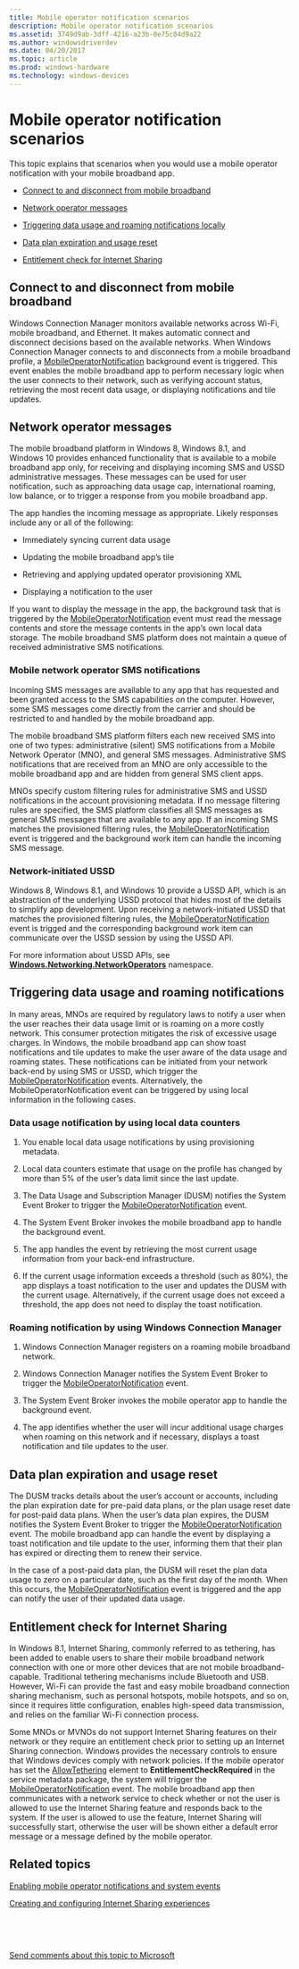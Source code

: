 ```yaml
---
title: Mobile operator notification scenarios
description: Mobile operator notification scenarios
ms.assetid: 3749d9ab-3dff-4216-a23b-0e75c04d9a22
ms.author: windowsdriverdev
ms.date: 04/20/2017
ms.topic: article
ms.prod: windows-hardware
ms.technology: windows-devices
---
```


# Mobile operator notification scenarios


This topic explains that scenarios when you would use a mobile operator notification with your mobile broadband app.

-   [Connect to and disconnect from mobile broadband](#conndis)

-   [Network operator messages](#netopmsg)

-   [Triggering data usage and roaming notifications locally](#trigloc)

-   [Data plan expiration and usage reset](#expire)

-   [Entitlement check for Internet Sharing](#sharing)

## <span id="conndis"></span><span id="CONNDIS"></span>Connect to and disconnect from mobile broadband


Windows Connection Manager monitors available networks across Wi-Fi, mobile broadband, and Ethernet. It makes automatic connect and disconnect decisions based on the available networks. When Windows Connection Manager connects to and disconnects from a mobile broadband profile, a [MobileOperatorNotification](mobile-operator-notification-event-technical-details.md) background event is triggered. This event enables the mobile broadband app to perform necessary logic when the user connects to their network, such as verifying account status, retrieving the most recent data usage, or displaying notifications and tile updates.

## <span id="netopmsg"></span><span id="NETOPMSG"></span>Network operator messages


The mobile broadband platform in Windows 8, Windows 8.1, and Windows 10 provides enhanced functionality that is available to a mobile broadband app only, for receiving and displaying incoming SMS and USSD administrative messages. These messages can be used for user notification, such as approaching data usage cap, international roaming, low balance, or to trigger a response from you mobile broadband app.

The app handles the incoming message as appropriate. Likely responses include any or all of the following:

-   Immediately syncing current data usage

-   Updating the mobile broadband app’s tile

-   Retrieving and applying updated operator provisioning XML

-   Displaying a notification to the user

If you want to display the message in the app, the background task that is triggered by the [MobileOperatorNotification](mobile-operator-notification-event-technical-details.md) event must read the message contents and store the message contents in the app’s own local data storage. The mobile broadband SMS platform does not maintain a queue of received administrative SMS notifications.

### <span id="Mobile_network_operator_SMS_notifications"></span><span id="mobile_network_operator_sms_notifications"></span><span id="MOBILE_NETWORK_OPERATOR_SMS_NOTIFICATIONS"></span>Mobile network operator SMS notifications

Incoming SMS messages are available to any app that has requested and been granted access to the SMS capabilities on the computer. However, some SMS messages come directly from the carrier and should be restricted to and handled by the mobile broadband app.

The mobile broadband SMS platform filters each new received SMS into one of two types: administrative (silent) SMS notifications from a Mobile Network Operator (MNO), and general SMS messages. Administrative SMS notifications that are received from an MNO are only accessible to the mobile broadband app and are hidden from general SMS client apps.

MNOs specify custom filtering rules for administrative SMS and USSD notifications in the account provisioning metadata. If no message filtering rules are specified, the SMS platform classifies all SMS messages as general SMS messages that are available to any app. If an incoming SMS matches the provisioned filtering rules, the [MobileOperatorNotification](mobile-operator-notification-event-technical-details.md) event is triggered and the background work item can handle the incoming SMS message.

### <span id="Network-initiated_USSD"></span><span id="network-initiated_ussd"></span><span id="NETWORK-INITIATED_USSD"></span>Network-initiated USSD

Windows 8, Windows 8.1, and Windows 10 provide a USSD API, which is an abstraction of the underlying USSD protocol that hides most of the details to simplify app development. Upon receiving a network-initiated USSD that matches the provisioned filtering rules, the [MobileOperatorNotification](mobile-operator-notification-event-technical-details.md) event is trigged and the corresponding background work item can communicate over the USSD session by using the USSD API.

For more information about USSD APIs, see [**Windows.Networking.NetworkOperators**](https://msdn.microsoft.com/library/windows/apps/br241148) namespace.

## <span id="trigloc"></span><span id="TRIGLOC"></span>Triggering data usage and roaming notifications


In many areas, MNOs are required by regulatory laws to notify a user when the user reaches their data usage limit or is roaming on a more costly network. This consumer protection mitigates the risk of excessive usage charges. In Windows, the mobile broadband app can show toast notifications and tile updates to make the user aware of the data usage and roaming states. These notifications can be initiated from your network back-end by using SMS or USSD, which trigger the [MobileOperatorNotification](mobile-operator-notification-event-technical-details.md) events. Alternatively, the MobileOperatorNotification event can be triggered by using local information in the following cases.

### <span id="Data_usage_notification_by_using_local_data_counters"></span><span id="data_usage_notification_by_using_local_data_counters"></span><span id="DATA_USAGE_NOTIFICATION_BY_USING_LOCAL_DATA_COUNTERS"></span>Data usage notification by using local data counters

1.  You enable local data usage notifications by using provisioning metadata.

2.  Local data counters estimate that usage on the profile has changed by more than 5% of the user’s data limit since the last update.

3.  The Data Usage and Subscription Manager (DUSM) notifies the System Event Broker to trigger the [MobileOperatorNotification](mobile-operator-notification-event-technical-details.md) event.

4.  The System Event Broker invokes the mobile broadband app to handle the background event.

5.  The app handles the event by retrieving the most current usage information from your back-end infrastructure.

6.  If the current usage information exceeds a threshold (such as 80%), the app displays a toast notification to the user and updates the DUSM with the current usage. Alternatively, if the current usage does not exceed a threshold, the app does not need to display the toast notification.

### <span id="Roaming_notification_by_using_Windows_Connection_Manager"></span><span id="roaming_notification_by_using_windows_connection_manager"></span><span id="ROAMING_NOTIFICATION_BY_USING_WINDOWS_CONNECTION_MANAGER"></span>Roaming notification by using Windows Connection Manager

1.  Windows Connection Manager registers on a roaming mobile broadband network.

2.  Windows Connection Manager notifies the System Event Broker to trigger the [MobileOperatorNotification](mobile-operator-notification-event-technical-details.md) event.

3.  The System Event Broker invokes the mobile operator app to handle the background event.

4.  The app identifies whether the user will incur additional usage charges when roaming on this network and if necessary, displays a toast notification and tile updates to the user.

## <span id="expire"></span><span id="EXPIRE"></span>Data plan expiration and usage reset


The DUSM tracks details about the user’s account or accounts, including the plan expiration date for pre-paid data plans, or the plan usage reset date for post-paid data plans. When the user’s data plan expires, the DUSM notifies the System Event Broker to trigger the [MobileOperatorNotification](mobile-operator-notification-event-technical-details.md) event. The mobile broadband app can handle the event by displaying a toast notification and tile update to the user, informing them that their plan has expired or directing them to renew their service.

In the case of a post-paid data plan, the DUSM will reset the plan data usage to zero on a particular date, such as the first day of the month. When this occurs, the [MobileOperatorNotification](mobile-operator-notification-event-technical-details.md) event is triggered and the app can notify the user of their updated data usage.

## <span id="sharing"></span><span id="SHARING"></span>Entitlement check for Internet Sharing


In Windows 8.1, Internet Sharing, commonly referred to as tethering, has been added to enable users to share their mobile broadband network connection with one or more other devices that are not mobile broadband-capable. Traditional tethering mechanisms include Bluetooth and USB. However, Wi-Fi can provide the fast and easy mobile broadband connection sharing mechanism, such as personal hotspots, mobile hotspots, and so on, since it requires little configuration, enables high-speed data transmission, and relies on the familiar Wi-Fi connection process.

Some MNOs or MVNOs do not support Internet Sharing features on their network or they require an entitlement check prior to setting up an Internet Sharing connection. Windows provides the necessary controls to ensure that Windows devices comply with network policies. If the mobile operator has set the [AllowTethering](allowtethering.md) element to **EntitlementCheckRequired** in the service metadata package, the system will trigger the [MobileOperatorNotification](mobile-operator-notification-event-technical-details.md) event. The mobile broadband app then communicates with a network service to check whether or not the user is allowed to use the Internet Sharing feature and responds back to the system. If the user is allowed to use the feature, Internet Sharing will successfully start, otherwise the user will be shown either a default error message or a message defined by the mobile operator.

## <span id="related_topics"></span>Related topics


[Enabling mobile operator notifications and system events](enabling-mobile-operator-notifications-and-system-events.md)

[Creating and configuring Internet Sharing experiences](creating-and-configuring-internet-sharing-experiences.md)

 

 

[Send comments about this topic to Microsoft](mailto:wsddocfb@microsoft.com?subject=Documentation%20feedback%20%5Bp_mb\p_mb%5D:%20Mobile%20operator%20notification%20scenarios%20%20RELEASE:%20%281/18/2017%29&body=%0A%0APRIVACY%20STATEMENT%0A%0AWe%20use%20your%20feedback%20to%20improve%20the%20documentation.%20We%20don't%20use%20your%20email%20address%20for%20any%20other%20purpose,%20and%20we'll%20remove%20your%20email%20address%20from%20our%20system%20after%20the%20issue%20that%20you're%20reporting%20is%20fixed.%20While%20we're%20working%20to%20fix%20this%20issue,%20we%20might%20send%20you%20an%20email%20message%20to%20ask%20for%20more%20info.%20Later,%20we%20might%20also%20send%20you%20an%20email%20message%20to%20let%20you%20know%20that%20we've%20addressed%20your%20feedback.%0A%0AFor%20more%20info%20about%20Microsoft's%20privacy%20policy,%20see%20http://privacy.microsoft.com/default.aspx. "Send comments about this topic to Microsoft")





